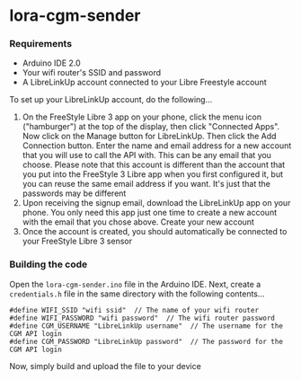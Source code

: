 # lora-cgm-sender

### Requirements

* Arduino IDE 2.0
* Your wifi router's SSID and password
* A LibreLinkUp account connected to your Libre Freestyle account

To set up your LibreLinkUp account, do the following...

1. On the FreeStyle Libre 3 app on your phone, click the menu icon ("hamburger") at the top of the display, then click "Connected Apps". Now click on the Manage button for LibreLinkUp. Then click the Add Connection button. Enter the name and email address for a new account that you will use to call the API with. This can be any email that you choose. Please note that this account is different than the account that you put into the FreeStyle 3 Libre app when you first configured it, but you can reuse the same email address if you want. It's just that the passwords may be different
2. Upon receiving the signup email, download the LibreLinkUp app on your phone. You only need this app just one time to create a new account with the email that you chose above. Create your new account
3. Once the account is created, you should automatically be connected to your FreeStyle Libre 3 sensor

### Building the code

Open the `lora-cgm-sender.ino` file in the Arduino IDE. Next, create a `credentials.h` file in the same directory with the following contents...

```
#define WIFI_SSID "wifi ssid"  // The name of your wifi router
#define WIFI_PASSWORD "wifi password"  // The wifi router password
#define CGM_USERNAME "LibreLinkUp username"  // The username for the CGM API login
#define CGM_PASSWORD "LibreLinkUp password"  // The password for the CGM API login
```

Now, simply build and upload the file to your device
